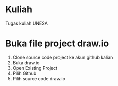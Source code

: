 # Kuliah
Tugas kuliah UNESA 

# Buka file project draw.io
1. Clone source code project ke akun github kalian
2. Buka draw.io
3. Open Existing Project
4. Pilih Github
5. Pilih source code draw.io

